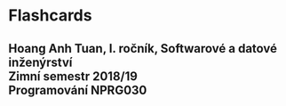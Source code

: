 # Flashcards
Hoang Anh Tuan, I. ročník, Softwarové a datové inženýrství<br />
Zimní semestr 2018/19<br />
Programování NPRG030<br />
----------------------------------------------------------------

